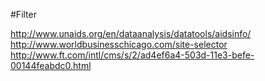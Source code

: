 
#Filter


http://www.unaids.org/en/dataanalysis/datatools/aidsinfo/
http://www.worldbusinesschicago.com/site-selector
http://www.ft.com/intl/cms/s/2/ad4ef6a4-503d-11e3-befe-00144feabdc0.html